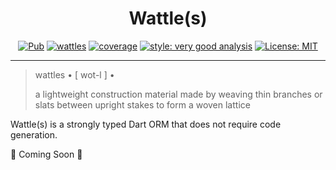 <h1 align="center">
Wattle(s)
</h1>

<p align="center">
<a href="https://pub.dev/packages/wattles"><img src="https://img.shields.io/pub/v/wattles.svg" alt="Pub"></a>
<a href="https://github.com/wolfenrain/wattles/actions"><img src="https://github.com/wolfenrain/wattles/workflows/wattles/badge.svg" alt="wattles"></a>
<a href="https://github.com/wolfenrain/wattles/actions"><img src="https://raw.githubusercontent.com/wolfenrain/wattles/main/packages/wattles/coverage_badge.svg" alt="coverage"></a>
<a href="https://pub.dev/packages/very_good_analysis"><img src="https://img.shields.io/badge/style-very_good_analysis-B22C89.svg" alt="style: very good analysis"></a>
<a href="https://opensource.org/licenses/MIT"><img src="https://img.shields.io/badge/license-MIT-purple.svg" alt="License: MIT"></a>
</p>

---

> wattles • [ wot-l ] • 
>
> a lightweight construction material made by weaving thin branches or slats between upright stakes to form a woven lattice

Wattle(s) is a strongly typed Dart ORM that does not require code generation.

🚧 Coming Soon 🚧
